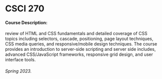 # CSCI 270

#### Course Description: 
review of HTML and CSS fundamentals and detailed coverage of CSS topics including selectors, cascade, positioning, page layout techniques, CSS media queries, and responsive/mobile design techniques. The course provides an introduction to server-side scripting and server side includes, advanced CSS/JavaScript frameworks, responsive grid design, and user interface tools.

#### 

###### Spring 2023. 

